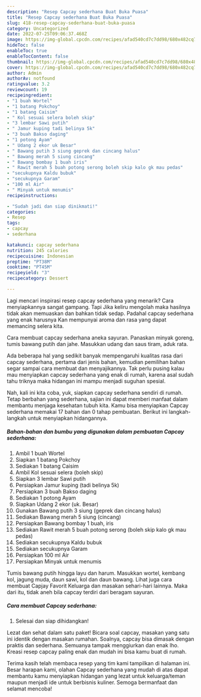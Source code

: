 ```yaml
---
description: "Resep Capcay sederhana Buat Buka Puasa"
title: "Resep Capcay sederhana Buat Buka Puasa"
slug: 418-resep-capcay-sederhana-buat-buka-puasa
category: Uncategorized
date: 2022-07-25T09:06:37.468Z
image: https://img-global.cpcdn.com/recipes/afad540cd7c7dd98/680x482cq70/capcay-sederhana-foto-resep-utama.jpg
hideToc: false
enableToc: true
enableTocContent: false
thumbnail: https://img-global.cpcdn.com/recipes/afad540cd7c7dd98/680x482cq70/capcay-sederhana-foto-resep-utama.jpg
cover: https://img-global.cpcdn.com/recipes/afad540cd7c7dd98/680x482cq70/capcay-sederhana-foto-resep-utama.jpg
author: Admin
authorAv: notfound
ratingvalue: 3.2
reviewcount: 19
recipeingredient:
- "1 buah Wortel"
- "1 batang Pokchoy"
- "1 batang Caisim"
- " Kol sesuai selera boleh skip"
- "3 lembar Sawi putih"
- " Jamur kuping tadi belinya 5k"
- "3 buah Bakso daging"
- "1 potong Ayam"
- " Udang 2 ekor uk Besar"
- " Bawang putih 3 siung geprek dan cincang halus"
- " Bawang merah 5 siung cincang"
- " Bawang bombay 1 buah iris"
- " Rawit merah 5 buah potong serong boleh skip kalo gk mau pedas"
- "secukupnya Kaldu bubuk"
- "secukupnya Garam"
- "100 ml Air"
- " Minyak untuk menumis"
recipeinstructions:

- "Sudah jadi dan siap dinikmati!"
categories:
- Resep
tags:
- capcay
- sederhana

katakunci: capcay sederhana 
nutrition: 245 calories
recipecuisine: Indonesian
preptime: "PT38M"
cooktime: "PT45M"
recipeyield: "3"
recipecategory: Dessert

---
```



Lagi mencari inspirasi resep capcay sederhana yang menarik? Cara menyiapkannya sangat gampang. Tapi Jika keliru mengolah maka hasilnya tidak akan memuaskan dan bahkan tidak sedap. Padahal capcay sederhana yang enak harusnya Kan mempunyai aroma dan rasa yang dapat memancing selera kita.


Cara membuat capcay sederhana aneka sayuran. Panaskan minyak goreng, tumis bawang putih dan jahe. Masukkan udang dan saus tiram, aduk rata.

Ada beberapa hal yang sedikit banyak mempengaruhi kualitas rasa dari capcay sederhana, pertama dari jenis bahan, kemudian pemilihan bahan segar sampai cara membuat dan menyajikannya. Tak perlu pusing kalau mau menyiapkan capcay sederhana yang enak di rumah, karena asal sudah tahu triknya maka hidangan ini mampu menjadi suguhan spesial.


Nah, kali ini kita coba, yuk, siapkan capcay sederhana sendiri di rumah. Tetap berbahan yang sederhana, sajian ini dapat memberi manfaat dalam membantu menjaga kesehatan tubuh kita. Kamu bisa menyiapkan Capcay sederhana memakai 17 bahan dan 0 tahap pembuatan. Berikut ini langkah-langkah untuk menyiapkan hidangannya.

<!--inarticleads1-->

##### Bahan-bahan dan bumbu yang digunakan dalam pembuatan Capcay sederhana:

1. Ambil 1 buah Wortel
1. Siapkan 1 batang Pokchoy
1. Sediakan 1 batang Caisim
1. Ambil  Kol sesuai selera (boleh skip)
1. Siapkan 3 lembar Sawi putih
1. Persiapkan  Jamur kuping (tadi belinya 5k)
1. Persiapkan 3 buah Bakso daging
1. Sediakan 1 potong Ayam
1. Siapkan  Udang 2 ekor (uk. Besar)
1. Gunakan  Bawang putih 3 siung (geprek dan cincang halus)
1. Sediakan  Bawang merah 5 siung (cincang)
1. Persiapkan  Bawang bombay 1 buah, iris
1. Sediakan  Rawit merah 5 buah potong serong (boleh skip kalo gk mau pedas)
1. Sediakan secukupnya Kaldu bubuk
1. Sediakan secukupnya Garam
1. Persiapkan 100 ml Air
1. Persiapkan  Minyak untuk menumis


Tumis bawang putih hingga layu dan harum. Masukkan wortel, kembang kol, jagung muda, daun sawi, kol dan daun bawang. Lihat juga cara membuat Capjay Favorit Keluarga dan masakan sehari-hari lainnya. Maka dari itu, tidak aneh bila capcay terdiri dari beragam sayuran. 

<!--inarticleads2-->

##### Cara membuat Capcay sederhana:


1. Selesai dan siap dihidangkan!

Lezat dan sehat dalam satu paket! Bicara soal capcay, masakan yang satu ini identik dengan masakan rumahan. Soalnya, capcay bisa dimasak dengan praktis dan sederhana. Semuanya tampak menggiurkan dan enak lho. Kreasi resep capcay paling enak dan mudah ini bisa kamu buat di rumah. 

Terima kasih telah membaca resep yang tim kami tampilkan di halaman ini. Besar harapan kami, olahan Capcay sederhana yang mudah di atas dapat membantu kamu menyiapkan hidangan yang lezat untuk keluarga/teman maupun menjadi ide untuk berbisnis kuliner. Semoga bermanfaat dan selamat mencoba!
